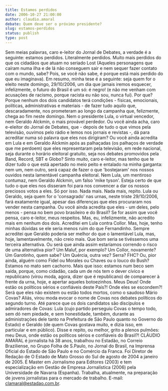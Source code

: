 ```yaml
---
title: Estamos perdidos
date: 2006-10-27 21:00:00
author: claudio.amaral
debate: Quem deve ser o próximo presidente?
slug: estamos-perdidos
status: publish 
type: post
---
```


Sem meias palavras, caro e-leitor do Jornal de Debates, a verdade é a seguinte: estamos perdidos. Literalmente perdidos. Muito mais perdidos do que os cidadãos que atuam no seriado Lost (Aqueles personagens que caíram numa ilha e de lá não conseguem sair e nem sequer fazer contato com o mundo, sabe? Pois, se você não sabe, é porque está mais perdido do que eu imaginava).
Em resumo, minha tese é a seguinte: seja quem for o eleito neste domingo, 29/10/2006, um dia que jamais iremos esquecer, infelizmente, o futuro do Brasil é um só: é negro! (e não me venham com acusações de racismo, porque racista eu não sou, nunca fui).
Por que?
Porque nenhum dos dois candidatos terá condições - físicas, emocionais, políticas, administrativas e materiais - de fazer tudo aquilo que, descaradamente, nos prometeram ao longo da campanha que, felizmente, chega ao fim neste domingo.
Nem o presidente Lula, o virtual vencedor, nem Geraldo Alckmin, o mais provável perdedor.
Ou você ainda acha, caro e-eleitor do Jornal de Debates, que - depois de tudo o que vimos pela televisão, ouvimos pelo rádio e lemos nos jornais e revistas -, dá para acreditar numa só palavra que eles nos dirigiram?
Ou você ainda acredita em Lula e em Geraldo Alckmin após as palhaçadas (os palhaços de verdade que me perdoem) que eles representaram pela televisão, em rede nacional, seja durante o horário eleitoral gratuito, seja nos debates promovidos pela Band, Record, SBT e Globo?
Sinto muito, caro e-leitor, mas tenho que te dizer tudo o que está apertado no meio peito e entalado na minha garganta: nem um, nem outro, será capaz de fazer o que 'bostejaram' nos nossos ouvidos nesta lamentável campanha eleitoral.
Nem Lula, um mentiroso contumaz, nem Geraldo Alckmin, um falso 'mike tyson'.
Esteja certo de que tudo o que eles nos disseram foi para nos convencer a dar os nossos preciosos votos a eles. Só por isso. Nada mais. Nada mais, repito.
Lula ou Geraldo, seja quem for o 'consagrado' nas urnas, neste triste 29/10/2006, fará exatamente igual, apesar das diferenças que eles procuraram nos vender nesta campanha.
Ou você ainda acredita que eles - um deles, pelo menos - pensa no bem povo brasileiro e do Brasil? Se for assim que você pensa, caro e-leitor, meus respeitos. Mas, eu, infelizmente, não acredito mais em nenhum dos dois.
Acreditei em Lula contra Collor. Mas, hoje, tenho minhas dúvidas se ele seria menos ruim do que Fernandinho.
Sempre acreditei que Geraldo poderia ser melhor do que o lamentável Lula, mas, hoje, lamentavelmente, não creio mais.
Que bom seria se tivéssemos uma terceira alternativa. Ou será que ainda assim estaríamos correndo o risco de uma alternativa pior? Um Maluf, por exemplo? Um Collor, novamente? Um Garotinho, quem sabe? Um Quércia, outra vez? Serra? FHC? Ou, pior ainda, alguém como Fidel ou Morales ou Chaves ou o louco do Bush?
Estamos no mato sem cachorro. Mais que isso: estamos num beco sem saída, porque, como cidadão, cada um de nós tem o dever cívico e republicano (virou moda, agora, dizer que é republicano) de comparecer à frente da urna, hoje, e apertar aqueles botoezinhos.
Meus Deus! Onde estão os políticos sérios e confiáveis deste País?! Onde eles se escondem?! Será que eles não existem ou estão todos mortos, como o saudoso Mário Covas? Aliás, virou moda evocar o nome de Covas nos debates políticos do segundo turno. Até parece que os dois candidatos são discípulos e admiradores de Covas: Lula (cujo partido perseguiu Covas o tempo todo, sem dó nem piedade, e sem honestidade, também, durante as administrações dele tanto na Prefeitura de São Paulo quanto no Governo do Estado) e Geraldo (de quem Covas gostava muito, e dizia isso, em particular e em público).
Disse e repito, ou melhor, grito a plenos pulmões: meu Deus, onde estão os políticos sérios e confiáveis do Brasil?!
CLÁUDIO AMARAL
é jornalista há 38 anos, trabalhou no Estadão, no Correio Braziliense, no Grupo Folha de S.Paulo, no Jornal do Brasil, na Imprensa Oficial do Estado de São Paulo e no Comércio da Franca. Foi Diretor de Redação de O Estado de Mato Grosso do Sul de agosto de 2004 a janeiro de 2005. É Master em Jornalismo para Editores (2003) e tem especialização em Gestão de Empresa Jornalística (2006) pela Universidade de Navarra (Espanha). Trabalha, atualmente, na preparação de jovens jornalistas para o mercado de trabalho. E-mail: clamaral@estadao.com.br.
